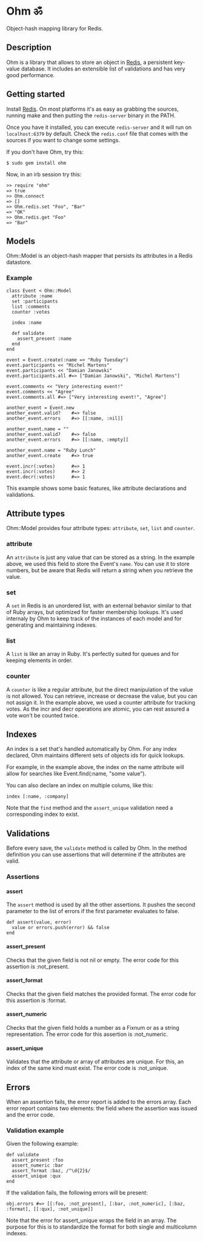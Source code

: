 Ohm ॐ
=====

Object-hash mapping library for Redis.

Description
-----------

Ohm is a library that allows to store an object in
[Redis](http://code.google.com/p/redis/), a persistent key-value
database. It includes an extensible list of validations and has very
good performance.


Getting started
---------------

Install [Redis](http://code.google.com/p/redis/). On most platforms
it's as easy as grabbing the sources, running make and then putting the
`redis-server` binary in the PATH.

Once you have it installed, you can execute `redis-server` and it will
run on `localhost:6379` by default. Check the `redis.conf` file that comes
with the sources if you want to change some settings.

If you don't have Ohm, try this:

    $ sudo gem install ohm

Now, in an irb session try this:

    >> require "ohm"
    => true
    >> Ohm.connect
    => []
    >> Ohm.redis.set "Foo", "Bar"
    => "OK"
    >> Ohm.redis.get "Foo"
    => "Bar"

Models
------

Ohm::Model is an object-hash mapper that persists its attributes in a
Redis datastore.

### Example

    class Event < Ohm::Model
      attribute :name
      set :participants
      list :comments
      counter :votes

      index :name

      def validate
        assert_present :name
      end
    end

    event = Event.create(:name => "Ruby Tuesday")
    event.participants << "Michel Martens"
    event.participants << "Damian Janowski"
    event.participants.all #=> ["Damian Janowski", "Michel Martens"]

    event.comments << "Very interesting event!"
    event.comments << "Agree"
    event.comments.all #=> ["Very interesting event!", "Agree"]

    another_event = Event.new
    another_event.valid?    #=> false
    another_event.errors    #=> [[:name, :nil]]

    another_event.name = ""
    another_event.valid?    #=> false
    another_event.errors    #=> [[:name, :empty]]

    another_event.name = "Ruby Lunch"
    another_event.create    #=> true

    event.incr(:votes)      #=> 1
    event.incr(:votes)      #=> 2
    event.decr(:votes)      #=> 1

This example shows some basic features, like attribute declarations and
validations.

Attribute types
---------------

Ohm::Model provides four attribute types: `attribute`, `set`, `list` and
`counter`.

### attribute

An `attribute` is just any value that can be stored as a string. In the
example above, we used this field to store the Event's `name`. You can
use it to store numbers, but be aware that Redis will return a string
when you retrieve the value.

### set

A `set` in Redis is an unordered list, with an external behavior similar
to that of Ruby arrays, but optimized for faster membership lookups.
It's used internaly by Ohm to keep track of the instances of each model
and for generating and maintaining indexes.

### list

A `list` is like an array in Ruby. It's perfectly suited for queues and
for keeping elements in order.

### counter

A `counter` is like a regular attribute, but the direct manipulation
of the value is not allowed. You can retrieve, increase or decrease
the value, but you can not assign it. In the example above, we used a
counter attribute for tracking votes. As the incr and decr operations
are atomic, you can rest assured a vote won't be counted twice.

Indexes
-------

An index is a set that's handled automatically by Ohm. For any index declared,
Ohm maintains different sets of objects ids for quick lookups.

For example, in the example above, the index on the name attribute will
allow for searches like Event.find(:name, "some value").

You can also declare an index on multiple colums, like this:

    index [:name, :company]

Note that the `find` method and the `assert_unique` validation need a
corresponding index to exist.

Validations
-----------

Before every save, the `validate` method is called by Ohm. In the method definition
you can use assertions that will determine if the attributes are valid.

### Assertions

#### assert

The `assert` method is used by all the other assertions. It pushes the
second parameter to the list of errors if the first parameter evaluates
to false.

    def assert(value, error)
      value or errors.push(error) && false
    end

#### assert_present

Checks that the given field is not nil or empty. The error code for this
assertion is :not_present.

#### assert_format

Checks that the given field matches the provided format. The error code
for this assertion is :format.

#### assert_numeric

Checks that the given field holds a number as a Fixnum or as a string
representation. The error code for this assertion is :not_numeric.

#### assert_unique

Validates that the attribute or array of attributes are unique.
For this, an index of the same kind must exist. The error code is
:not_unique.


Errors
------

When an assertion fails, the error report is added to the errors array.
Each error report contains two elements: the field where the assertion
was issued and the error code.

### Validation example

Given the following example:

    def validate
      assert_present :foo
      assert_numeric :bar
      assert_format :baz, /^\d{2}$/
      assert_unique :qux
    end

If the validation fails, the following errors will be present:

    obj.errors #=> [[:foo, :not_present], [:bar, :not_numeric], [:baz, :format], [[:qux], :not_unique]]

Note that the error for assert_unique wraps the field in an array.
The purpose for this is to standardize the format for both single and
multicolumn indexes.

